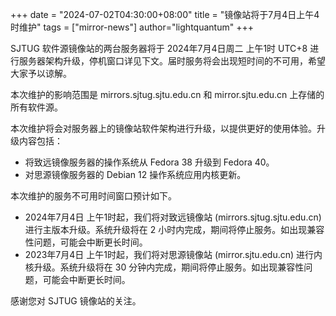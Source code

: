 +++
date = "2024-07-02T04:30:00+08:00"
title = "镜像站将于7月4日上午4时维护"
tags = ["mirror-news"]
author="lightquantum"
+++

SJTUG 软件源镜像站的两台服务器将于 2024年7月4日周二 上午1时 UTC+8 进行服务器架构升级，停机窗口详见下文。届时服务将会出现短时间的不可用，希望大家予以谅解。

本次维护的影响范围是 mirrors.sjtug.sjtu.edu.cn 和 mirror.sjtu.edu.cn 上存储的所有软件源。

本次维护将会对服务器上的镜像站软件架构进行升级，以提供更好的使用体验。升级内容包括：

* 将致远镜像服务器的操作系统从 Fedora 38 升级到 Fedora 40。
* 对思源镜像服务器的 Debian 12 操作系统应用内核更新。

本次维护的服务不可用时间窗口预计如下。

* 2024年7月4日 上午1时起，我们将对致远镜像站 (mirrors.sjtug.sjtu.edu.cn) 进行主版本升级。系统升级将在 2 小时内完成，期间将停止服务。如出现兼容性问题，可能会中断更长时间。
* 2023年7月4日 上午1时起，我们将对思源镜像站 (mirror.sjtu.edu.cn) 进行内核升级。系统升级将在 30 分钟内完成，期间将停止服务。如出现兼容性问题，可能会中断更长时间。

感谢您对 SJTUG 镜像站的关注。
